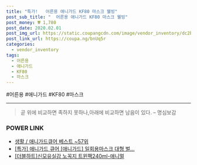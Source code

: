 ```yaml
--- 
title: "특가!   어른용 애니가드 KF80 마스크 웰빙" 
post_sub_title: "  어른용 애니가드 KF80 마스크 웰빙" 
post_money: ₩ 1,780 
post_date: 2020.02.01 
post_img_url: https://static.coupangcdn.com/image/vendor_inventory/dc2b/2023f6df3e2d1d7971b12af7b633560b781e6fdeddc19da881efd958e2dc.jpg 
post_link_url: https://coupa.ng/bnUq5r 
categories: 
  - vendor_inventory 
tags: 
  - 어른용 
  - 애니가드 
  - KF80 
  - 마스크 
--- 
```

  #어른용 #애니가드 #KF80 #마스크 
<hr> 

> 곧 위에 비교하면 족하지 못하나,아래에 비교하면 남음이 있다. – 명심보감 


### POWER LINK

* <a href="https://blog.naver.com/santokki14/221788326767" target="_blank">생활 / 애니가드큐어 베스트 ~57위</a>
* <a href="https://blog.naver.com/an0733/221790998147" target="_blank">[특가] 애니가드 큐어 [애니가드] 일회용마스크 대형 벌...</a>
* <a href="https://blog.naver.com/sakai111/221780533806" target="_blank">[더블하트]신모유실감 노꼭지 트윈팩240ml-애니멀</a>
